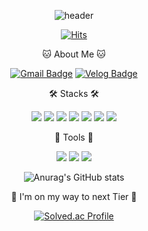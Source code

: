 <div align="center">

![header](https://capsule-render.vercel.app/api?type=waving&color=FFB6C1&height=250&section=header&text=JaeKyung&fontSize=90&fontColor=FFFFFF)

[![Hits](https://hits.seeyoufarm.com/api/count/incr/badge.svg?url=https%3A%2F%2Fgithub.com%2Fbmr03016&count_bg=%23FD8484&title_bg=%238A8282&icon=&icon_color=%23F5DDDD&title=hits&edge_flat=false)](https://hits.seeyoufarm.com)
<p></p>
<p></p>

🐱 About Me 🐱
<p></p>
     
[![Gmail Badge](https://img.shields.io/badge/Gmail-EA4335?style=flat-square&logo=Gmail&logoColor=white)](mailto:bmr03016@gmail.com)
[![Velog Badge](https://img.shields.io/badge/Velog-20C997?style=flat-square&logo=Gmail&logoColor=white)](https://velog.io/@bmr03016)     

<p></p>
🛠️ Stacks 🛠️
<p><p></p>
     <img src="https://img.shields.io/badge/Python-3766AB?style=flat-square&logo=Python&logoColor=white"/>
     <img src="https://img.shields.io/badge/MySQL-4479A1?style=flat-square&logo=Python&logoColor=white"/>
     <img src="https://img.shields.io/badge/TensorFlow-FF6F00?style=flat-square&logo=Python&logoColor=white"/>     
     <img src="https://img.shields.io/badge/Node.js-339933?style=flat-square&logo=Python&logoColor=white"/>
     <img src="https://img.shields.io/badge/HTML5-E34F26?style=flat-square&logo=Python&logoColor=white"/>
     <img src="https://img.shields.io/badge/CSS3-1572B6?style=flat-square&logo=Python&logoColor=white"/>
     <img src="https://img.shields.io/badge/JavaScript-F7DF1E?style=flat-square&logo=Python&logoColor=white"/>
</p>

💪 Tools 💪
<p>
     <img src="https://img.shields.io/badge/Anaconda-44A833?style=flat-square&logo=Python&logoColor=white"/>
     <img src="https://img.shields.io/badge/GitHub-181717?style=flat-square&logo=Python&logoColor=white"/>
     <img src="https://img.shields.io/badge/Visual Studio Code-007ACC?style=flat-square&logo=Python&logoColor=white"/>
</p>
     

![Anurag's GitHub stats](https://github-readme-stats.vercel.app/api?username=bmr03016&show_icons=true&theme=radical)
<p>
</p>
     
🌟 I'm on my way to next Tier 🌟
     
[![Solved.ac Profile](http://mazassumnida.wtf/api/generate_badge?boj=bmr03016)](https://solved.ac/bmr03016)  



